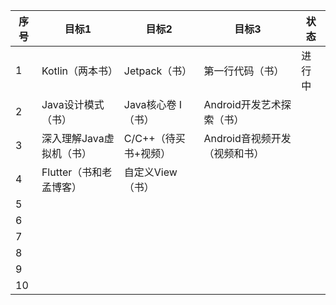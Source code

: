 | 序号 | 目标1                    | 目标2                | 目标3                         | 状态   |
| ---- | ------------------------ | -------------------- | ----------------------------- | ------ |
| 1    | Kotlin（两本书）         | Jetpack（书）        | 第一行代码（书）              | 进行中 |
| 2    | Java设计模式（书）       | Java核心卷 I（书）   | Android开发艺术探索（书）     |        |
| 3    | 深入理解Java虚拟机（书） | C/C++（待买书+视频） | Android音视频开发（视频和书） |        |
| 4    | Flutter（书和老孟博客）  | 自定义View（书）     |                               |        |
| 5    |                          |                      |                               |        |
| 6    |                          |                      |                               |        |
| 7    |                          |                      |                               |        |
| 8    |                          |                      |                               |        |
| 9    |                          |                      |                               |        |
| 10   |                          |                      |                               |        |

